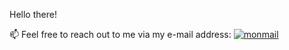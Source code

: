 Hello there!

📫 Feel free to reach out to me via my e-mail address: [![monmail](https://lesnyrumcajs.github.io/assets/mail.png)](https://www.youtube.com/watch?v=dQw4w9WgXcQ)

<!--
**LesnyRumcajs/LesnyRumcajs** is a ✨ _special_ ✨ repository because its `README.md` (this file) appears on your GitHub profile.
https://lesnyrumcajs.github.io/about/
Here are some ideas to get you started:

- 🔭 I’m currently working on ...
- 🌱 I’m currently learning ...
- 👯 I’m looking to collaborate on ...
- 🤔 I’m looking for help with ...
- 💬 Ask me about ...
- 📫 How to reach me: ...
- 😄 Pronouns: ...
- ⚡ Fun fact: ...
-->

